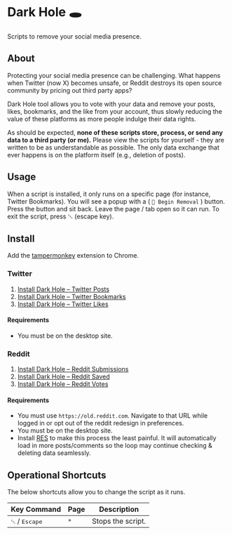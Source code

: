 # Dark Hole 🕳

Scripts to remove your social media presence.

## About

Protecting your social media presence can be challenging. What happens when Twitter (now X) becomes unsafe, or Reddit destroys its open source community by pricing out third party apps?

Dark Hole tool allows you to vote with your data and remove your posts, likes, bookmarks, and the like from your account, thus slowly reducing the value of these platforms as more people indulge their data rights.

As should be expected, **none of these scripts store, process, or send any data to a third party (or me).** Please view the scripts for yourself - they are written to be as understandable as possible. The only data exchange that ever happens is on the platform itself (e.g., deletion of posts).

## Usage

When a script is installed, it only runs on a specific page (for instance, Twitter Bookmarks). You will see a popup with a ( `🧹 Begin Removal` ) button. Press the button and sit back. Leave the page / tab open so it can run. To exit the script, press <kbd>␛</kbd> (escape key).

## Install

Add the [tampermonkey](https://chrome.google.com/webstore/detail/tampermonkey/dhdgffkkebhmkfjojejmpbldmpobfkfo) extension to Chrome.

### Twitter

1. [Install Dark Hole – Twitter Posts](https://github.com/geotrev/dark-hole/raw/main/dist/posts.user.js)
2. [Install Dark Hole – Twitter Bookmarks](https://github.com/geotrev/dark-hole/raw/main/dist/bookmarks.user.js)
3. [Install Dark Hole – Twitter Likes](https://github.com/geotrev/dark-hole/raw/main/dist/likes.user.js)

#### Requirements

- You must be on the desktop site.

### Reddit

1. [Install Dark Hole – Reddit Submissions](https://github.com/geotrev/dark-hole/raw/main/dist/submissions.user.js)
2. [Install Dark Hole – Reddit Saved](https://github.com/geotrev/dark-hole/raw/main/dist/saved.user.js)
3. [Install Dark Hole – Reddit Votes](https://github.com/geotrev/dark-hole/raw/main/dist/votes.user.js)

#### Requirements

- You must use `https://old.reddit.com`. Navigate to that URL while logged in or opt out of the reddit redesign in preferences.
- You must be on the desktop site.
- Install [RES](https://redditenhancementsuite.com/) to make this process the least painful. It will automatically load in more posts/comments so the loop may continue checking & deleting data seamlessly.

## Operational Shortcuts

The below shortcuts allow you to change the script as it runs.

| Key Command                      | Page | Description       |
| -------------------------------- | ---- | ----------------- |
| <kbd>␛</kbd> / <kbd>Escape</kbd> | `*`  | Stops the script. |
